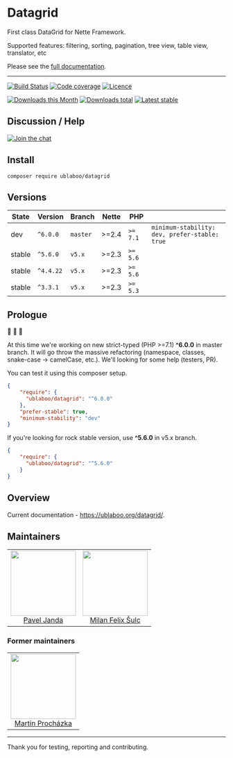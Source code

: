 # Datagrid

First class DataGrid for Nette Framework.

Supported features: filtering, sorting, pagination, tree view, table view, translator, etc

Please see the [full documentation](http://ublaboo.org/datagrid/).

-----

[![Build Status](https://img.shields.io/travis/contributte/datagrid.svg?style=flat-square)](https://travis-ci.org/contributte/datagrid)
[![Code coverage](https://img.shields.io/coveralls/contributte/datagrid.svg?style=flat-square)](https://coveralls.io/r/contributte/datagrid)
[![Licence](https://img.shields.io/packagist/l/contributte/datagrid.svg?style=flat-square)](https://packagist.org/packages/contributte/datagrid)

[![Downloads this Month](https://img.shields.io/packagist/dm/ublaboo/datagrid.svg?style=flat-square)](https://packagist.org/packages/ublaboo/datagrid)
[![Downloads total](https://img.shields.io/packagist/dt/ublaboo/datagrid.svg?style=flat-square)](https://packagist.org/packages/ublaboo/datagrid)
[![Latest stable](https://poser.pugx.org/ublaboo/datagrid/v/stable?format=flat-square)](https://packagist.org/packages/ublaboo/datagrid)

## Discussion / Help

[![Join the chat](https://img.shields.io/gitter/room/contributte/contributte.svg?style=flat-square)](http://bit.ly/ctteg)

## Install

```
composer require ublaboo/datagrid
```

## Versions

| State       | Version   | Branch   | Nette | PHP      |  |
|-------------|-----------|----------|-------|----------|--|
| dev         | `^6.0.0`  | `master` | >=2.4 | `>= 7.1` | `minimum-stability: dev, prefer-stable: true` |
| stable      | `^5.6.0`  | `v5.x`   | >=2.3 | `>= 5.6` |  |
| stable      | `^4.4.22` | `v5.x`   | >=2.3 | `>= 5.6` |  |
| stable      | `^3.3.1`  | `v5.x`   | >=2.3 | `>= 5.3` |  |

## Prologue

:construction: :construction: :construction:

At this time we're working on new strict-typed (PHP >=7.1) **^6.0.0** in master branch. 
It will go throw the massive refactoring (namespace, classes, snake-case -> camelCase, etc.). 
We'll looking for some help (testers, PR).

You can test it using this composer setup.

```json
{
    "require": {
      "ublaboo/datagrid": "^6.0.0"
    },
    "prefer-stable": true,
    "minimum-stability": "dev"
}
```

If you're looking for rock stable version, use **^5.6.0** in v5.x branch.

```json
{
    "require": {
      "ublaboo/datagrid": "^5.6.0"
    }
}
```

## Overview

Current documentation - https://ublaboo.org/datagrid/.

## Maintainers

<table>
  <tbody>
    <tr>
      <td align="center">
        <a href="https://github.com/paveljanda">
            <img width="150" height="150" src="https://avatars0.githubusercontent.com/u/1488874?s=400&v=4">
        </a>
        </br>
        <a href="https://github.com/paveljanda">Pavel Janda</a>
      </td>
      <td align="center">
        <a href="https://github.com/f3l1x">
            <img width="150" height="150" src="https://avatars2.githubusercontent.com/u/538058?v=3&s=150">
        </a>
        </br>
        <a href="https://github.com/f3l1x">Milan Felix Šulc</a>
      </td>
    </tr>
  <tbody>
</table>

### Former maintainers

<table>
  <tbody>
    <tr>
      <td align="center">
        <a href="https://github.com/juniwalk">
            <img width="150" height="150" src="https://avatars0.githubusercontent.com/u/451918?s=400&v=4">
        </a>
        </br>
        <a href="https://github.com/juniwalk">Martin Procházka</a>
      </td>
    </tr>
  <tbody>
</table>

-----

Thank you for testing, reporting and contributing.
